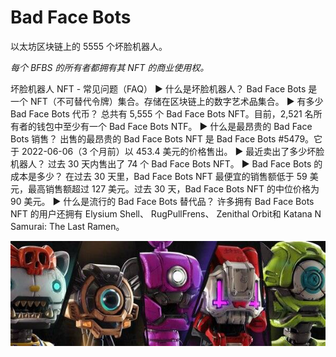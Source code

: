 # Bad Face Bots

以太坊区块链上的 5555 个坏脸机器人。

*每个 BFBS 的所有者都拥有其 NFT 的商业使用权。*

坏脸机器人 NFT - 常见问题（FAQ）
▶ 什么是坏脸机器人？
Bad Face Bots 是一个 NFT（不可替代令牌）集合。存储在区块链上的数字艺术品集合。
▶ 有多少 Bad Face Bots 代币？
总共有 5,555 个 Bad Face Bots NFT。目前，2,521 名所有者的钱包中至少有一个 Bad Face Bots NTF。
▶ 什么是最昂贵的 Bad Face Bots 销售？
出售的最昂贵的 Bad Face Bots NFT 是 Bad Face Bots #5479。它于 2022-06-06（3 个月前）以 453.4 美元的价格售出。
▶ 最近卖出了多少坏脸机器人？
过去 30 天内售出了 74 个 Bad Face Bots NFT。
▶ Bad Face Bots 的成本是多少？
在过去 30 天里，Bad Face Bots NFT 最便宜的销售额低于 59 美元，最高销售额超过 127 美元。过去 30 天，Bad Face Bots NFT 的中位价格为 90 美元。
▶ 什么是流行的 Bad Face Bots 替代品？
许多拥有 Bad Face Bots NFT 的用户还拥有 Elysium Shell、 RugPullFrens、 Zenithal Orbit和 Katana N Samurai: The Last Ramen。

![600x200](600x200.jpg)

